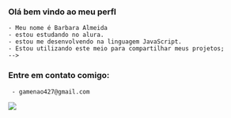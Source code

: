 ### Olá bem vindo ao meu perfl

    - Meu nome é Barbara Almeida 
    - estou estudando no alura.
    - estou me desenvolvendo na linguagem JavaScript.
    - Estou utilizando este meio para compartilhar meus projetos;
    -->
  
 ### Entre em contato comigo:
 
     - gamenao427@gmail.com
![](https://media.tenor.com/n53f5g-plM0AAAAi/emo.gif)
     
